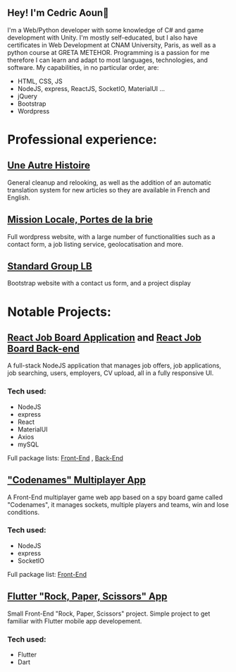 ## Hey! I'm Cedric Aoun👋


I'm a Web/Python developer with some knowledge of C# and game development with Unity. I'm mostly self-educated, but I also have certificates in Web Development at CNAM University, Paris, as well as a python course at GRETA METEHOR. Programming is a passion for me therefore I can learn and adapt to most languages, technologies, and software. My capabilities, in no particular order, are:
- HTML, CSS, JS
- NodeJS, express, ReactJS, SocketIO, MaterialUI ...
- jQuery
- Bootstrap
- Wordpress
  


# Professional experience:

## [Une Autre Histoire](http://une-autre-histoire.org/fr/)
  
General cleanup and relooking, as well as the addition of an automatic translation system for new articles so they are available in French and English. 

## [Mission Locale, Portes de la brie](https://portesdelabrie.org/)

Full wordpress website, with a large number of functionalities such as a contact form, a job listing service, geolocatisation and more.

## [Standard Group LB](https://standardgrouplb.com/)
  
Bootstrap website with a contact us form, and a project display




# Notable Projects:

## [React Job Board Application](https://github.com/CedricAOUN/react-job-board-ui) and [React Job Board Back-end](https://github.com/CedricAOUN/react-job-board-backend)
A full-stack NodeJS application that manages job offers, job applications, job searching, users, employers, CV upload, all in a fully responsive UI.
### Tech used:
- NodeJS
- express
- React
- MaterialUI
- Axios
- mySQL

  
Full package lists: [Front-End](https://github.com/CedricAOUN/react-job-board-ui/blob/main/package.json) , [Back-End](https://github.com/CedricAOUN/react-job-board-backend/blob/main/package.json)

## ["Codenames" Multiplayer App](https://github.com/CedricAOUN/Codenames-nodeJS)
A Front-End multiplayer game web app based on a spy board game called "Codenames", it manages sockets, multiple players and teams, win and lose conditions.
### Tech used:
- NodeJS
- express
- SocketIO

  
Full package list: [Front-End](https://github.com/CedricAOUN/Codenames-nodeJS/blob/master/package.json)

## [Flutter "Rock, Paper, Scissors" App](https://github.com/CedricAOUN/flutter-RPS)
Small Front-End "Rock, Paper, Scissors" project. Simple project to get familiar with Flutter mobile app developement. 
### Tech used:
- Flutter
- Dart






